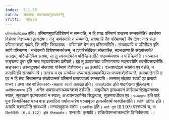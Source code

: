 ```yaml
---
index:  5.1.58
sutra:  संख्यायाः संज्ञासह्घसूत्राध्ययनेषु
vritti:  nyasa
---
```



`परिमाणोपाधिकात्` इति। परिमाणमुपाधिर्विशेषणं न सम्भवति, न हि शब्दः परिमाणं शब्दस्य सम्भवतीति? तदर्थस्य विसेषणं विज्ञास्यत इत्यदोषः। ननु चार्थस्यापि न सम्भवति, संख्या हि नैव परिमाणम्? नैष दोषः; नात्र रूढः परिमाणशब्दो गृह्यते, किं तर्हि? क्रियाशब्दः--परिमायते येन तत् परिमाणमिति। संख्यायापि च परिमीयत इति सापि परिमाणम्। नन्वेवमपि विशेषणमनर्थकम्; न ह्यपरिच्छेदिका संख्यास्ति, सञ्चक्षाणा हि संख्योच्यते? सतद्यम्; परिच्छेदिकैव संख्या, सा तु स्वस्याभिदेयं परिच्छिनत्तीति षष्ठ्यर्थमवश्यं न परिच्छिनत्ति। पञ्चास्य सङ्घस्य पुत्रा इति नात्र सह्घस्येयत्ता प्रतीयते। इह तु पञ्चसंख्या परिमाणमस्य सङ्घस्येति भवतीयत्ताप्रतीतिः सङ्घस्य। तस्मादुपपन्नं संख्यायाः परिमाणं विशेषणम्।
`तत्र` इत्यादि। पञ्चशब्दोऽयं संख्येय एव वर्त्तते, न कदाचिदपि संख्यानमात्रे। ततश्च य एव संख्येयाः पञ्चत्वसंख्ययावच्छिन्नाः पञ्चशब्देनोच्यन्ते, प्रत्ययान्तेनापि त एव न हि तेषां भिन्नानामत्र संख्येयान्तरं परिमाणं प्रत्ययवाक्यं सम्भवपति। तस्मात् संज्ञायां स्वार्थं एव प्रत्ययो वाच्यः। तथा चाह वार्त्तिककारः--`संज्ञायां स्वार्थे उत्पद्यते` इति।
`पञ्चकोऽधीतः` इति पाठापेक्षया पुंल्लिङ्गः। `अधीतिरध्ययनम्` इति। अनेन भावसाधनमध्ययनशब्दं दर्शयति। यद्यधीयत इत्यध्ययनं कर्मसाधनोऽद्ययनशब्दः स्यात्, सूत्रग्रहणं पृथग्वक्तव्यं न स्यात्; अध्ययनग्रहणेनैव सिद्धत्वात्, सूत्रमप्यधीयत एव। `पञ्चावृत्त्यः` इति पाठे पुनः क्रियात्मिकाः पञ्च वारा इत्यादिना पर्यायान्तरेण पञ्चावृत्त्य इत्यस्यैवार्थं व्यक्तीकरोति।
`स्तोमे डविधिः` इति। अत्रापि च्छन्दसीति सम्बध्यते। मन्त्रसमुदायः स्तोमः। `एकविंशः` इति। `अतो गुणे` (6.1.97) पररूपत्वं च, `ति विंशतेर्डिति (6.4.142) इति तिशब्दलोपः।
`शन्शतोः` इत्यादि। शन्नित्येवमन्ताच्छन्दसि डिनिर्वक्तव्यः।।


